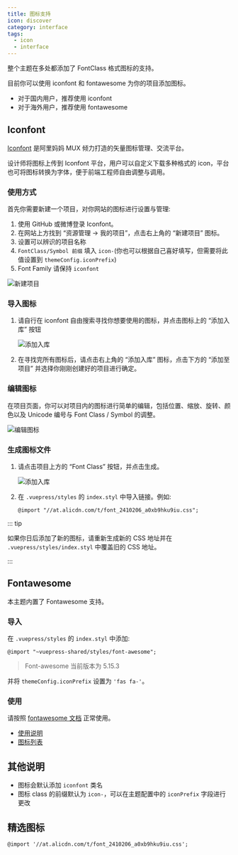 ```yaml
---
title: 图标支持
icon: discover
category: interface
tags:
  - icon
  - interface
---
```


整个主题在多处都添加了 FontClass 格式图标的支持。

目前你可以使用 iconfont 和 fontawesome 为你的项目添加图标。

- 对于国内用户，推荐使用 iconfont
- 对于海外用户，推荐使用 fontawesome

<!-- more -->

## Iconfont

[Iconfont](https://iconfont.cn) 是阿里妈妈 MUX 倾力打造的矢量图标管理、交流平台。

设计师将图标上传到 Iconfont 平台，用户可以自定义下载多种格式的 icon，平台也可将图标转换为字体，便于前端工程师自由调整与调用。

### 使用方式

首先你需要新建一个项目，对你网站的图标进行设置与管理:

1. 使用 GitHub 或微博登录 Iconfont。
1. 在网站上方找到 “资源管理 → 我的项目”，点击右上角的 “新建项目” 图标。
1. 设置可以辨识的项目名称
1. `FontClass/Symbol 前缀` 填入 `icon-`(你也可以根据自己喜好填写，但需要将此值设置到 `themeConfig.iconPrefix`)
1. Font Family 请保持 `iconfont`

![新建项目](./assets/iconfont-new.png)

### 导入图标

1. 请自行在 iconfont 自由搜索寻找你想要使用的图标，并点击图标上的 “添加入库” 按钮

   ![添加入库](./assets/iconfont-add.png)

1. 在寻找完所有图标后，请点击右上角的 “添加入库” 图标，点击下方的 “添加至项目” 并选择你刚刚创建好的项目进行确定。

### 编辑图标

在项目页面，你可以对项目内的图标进行简单的编辑，包括位置、缩放、旋转、颜色以及 Unicode 编号与 Font Class / Symbol 的调整。

![编辑图标](./assets/iconfont-edit.png)

### 生成图标文件

1. 请点击项目上方的 “Font Class” 按钮，并点击生成。

   ![添加入库](./assets/iconfont-generate.png)

1. 在 `.vuepress/styles` 的 `index.styl` 中导入链接。例如:

   ```styl
   @import "//at.alicdn.com/t/font_2410206_a0xb9hku9iu.css";
   ```

::: tip

如果你日后添加了新的图标，请重新生成新的 CSS 地址并在 `.vuepress/styles/index.styl` 中覆盖旧的 CSS 地址。

:::

## Fontawesome

本主题内置了 Fontawesome 支持。

### 导入

在 `.vuepress/styles` 的 `index.styl` 中添加:

```styl
@import "~vuepress-shared/styles/font-awesome";
```

> Font-awesome 当前版本为 5.15.3

并将 `themeConfig.iconPrefix` 设置为 `'fas fa-'`。

### 使用

请按照 [fontawesome 文档](https://fontawesome.com/) 正常使用。

- [使用说明](https://fontawesome.com/how-to-use/on-the-web/referencing-icons/basic-use)
- [图标列表](https://fontawesome.com/icons?d=gallery)

## 其他说明

- 图标会默认添加 `iconfont` 类名
- 图标 class 的前缀默认为 `icon-`，可以在主题配置中的 `iconPrefix` 字段进行更改

## 精选图标

```styl
@import '//at.alicdn.com/t/font_2410206_a0xb9hku9iu.css';
```

<IconDisplay  link="//at.alicdn.com/t/font_2410206_a0xb9hku9iu.css" />
